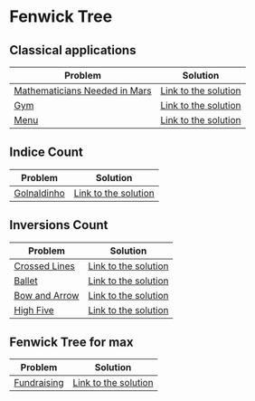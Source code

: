 # Fenwick Tree

## Classical applications

Problem | Solution
------- | --------
[Mathematicians Needed in Mars](https://www.urionlinejudge.com.br/judge/en/problems/view/1804) | [Link to the solution](https://github.com/danielvitor2d/Problem-Set/tree/main/FenwickTree/Mathematicians-Needed-in-Mars/Mathematicians-Needed-in-Mars.cpp)
[Gym](https://www.urionlinejudge.com.br/judge/en/problems/view/2538) | [Link to the solution](https://github.com/danielvitor2d/Problem-Set/tree/main/FenwickTree/Gym/Gym.cpp)
[Menu](https://www.urionlinejudge.com.br/judge/en/problems/view/2526) | [Link to the solution](https://github.com/danielvitor2d/Problem-Set/tree/main/FenwickTree/Menu/Menu.cpp)

## Indice Count

Problem | Solution
------- | --------
[Golnaldinho](https://www.urionlinejudge.com.br/judge/en/problems/view/2792) | [Link to the solution](https://github.com/danielvitor2d/Problem-Set/tree/main/FenwickTree/Golnaldinho/Golnaldinho.cpp)

## Inversions Count

Problem | Solution
------- | --------
[Crossed Lines](https://neps.academy/problem/63) | [Link to the solution](https://github.com/danielvitor2d/Problem-Set/tree/main/FenwickTree/Crossed-Lines/Crossed-Lines.cpp)
[Ballet](https://neps.academy/problem/536) | [Link to the solution](https://github.com/danielvitor2d/Problem-Set/tree/main/FenwickTree/Ballet/Ballet.cpp)
[Bow and Arrow](https://neps.academy/problem/6) | [Link to the solution](https://github.com/danielvitor2d/Problem-Set/tree/main/FenwickTree/Bow-and-Arrow/Bow-and-Arrow.cpp)
[High Five](https://www.urionlinejudge.com.br/judge/en/problems/view/2539) | [Link to the solution](https://github.com/danielvitor2d/Problem-Set/tree/main/FenwickTree/High-Five/High-Five.cpp)

## Fenwick Tree for max
Problem | Solution
------- | --------
[Fundraising](https://www.urionlinejudge.com.br/judge/en/problems/view/2700) | [Link to the solution](https://github.com/danielvitor2d/Problem-Set/tree/main/FenwickTree/Fundraising/Fundraising.cpp)
